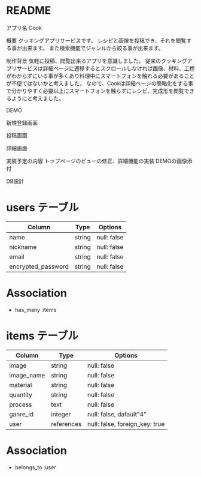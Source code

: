 # README

アプリ名
Cook

概要
クッキングアプリサービスです。
レシピと画像を投稿でき、それを閲覧する事が出来ます。
また検索機能でジャンルから絞る事が出来ます。

制作背景
気軽に投稿、閲覧出来るアプリを意識しました。
従来のクッキングアプリサービスは詳細ページに遷移するとスクロールしなければ画像、材料、工程がわからずにいる事が多くあり料理中にスマートフォンを触れる必要があることが不便ではないかと考えました。
なので、Cookは詳細ページの簡略化をする事で分かりやすく必要以上にスマートフォンを触らずにレシピ、完成形を閲覧できるようにと考えました。

DEMO

新規登録画面

投稿画面

詳細画面


実装予定の内容
トップページのビューの修正、詳細機能の実装
DEMOの画像添付

DB設計
# users テーブル

| Column             | Type   | Options     |
| ------------------ | ------ | ----------- |
| name               | string | null: false |
| nickname           | string | null: false |
| email              | string | null: false |
| encrypted_password | string | null: false |

# Association

- has_many :items

# items テーブル

| Column             | Type   | Options     |
| ------------------ | ------ | ----------- |
| image              | string | null: false |
| image_name         | string | null: false |
| material           | string | null: false |
| quantity           | string | null: false |
| process            | text   | null: false |
| ganre_id           | integer | null: false, dafault"4"  |
| user               | references | null: false, foreign_key: true |



# Association

- belongs_to :user
